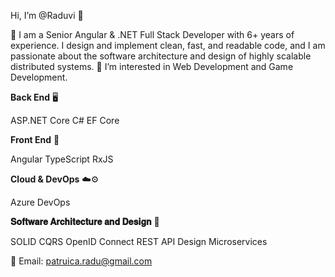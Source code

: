 Hi, I’m @Raduvi 👋

🌱 I am a Senior Angular & .NET Full Stack Developer with 6+ years of experience. I design and implement clean, fast, and readable code, and I am passionate about the software architecture and design of highly scalable distributed systems. 
👀 I’m interested in Web Development and Game Development.

**Back End** 🖥️

ASP.NET Core
C#
EF Core

**Front End** 🎨

Angular
TypeScript
RxJS

**Cloud & DevOps** ☁️⚙️

Azure
DevOps

**𝐒𝐨𝐟𝐭𝐰𝐚𝐫𝐞 𝐀𝐫𝐜𝐡𝐢𝐭𝐞𝐜𝐭𝐮𝐫𝐞 𝐚𝐧𝐝 𝐃𝐞𝐬𝐢𝐠𝐧** 🧠️

SOLID
CQRS
OpenID Connect
REST API Design
Microservices

📧 Email: patruica.radu@gmail.com

<!---
Raduvi/Raduvi is a ✨ special ✨ repository because its `README.md` (this file) appears on your GitHub profile.
You can click the Preview link to take a look at your changes.
--->

